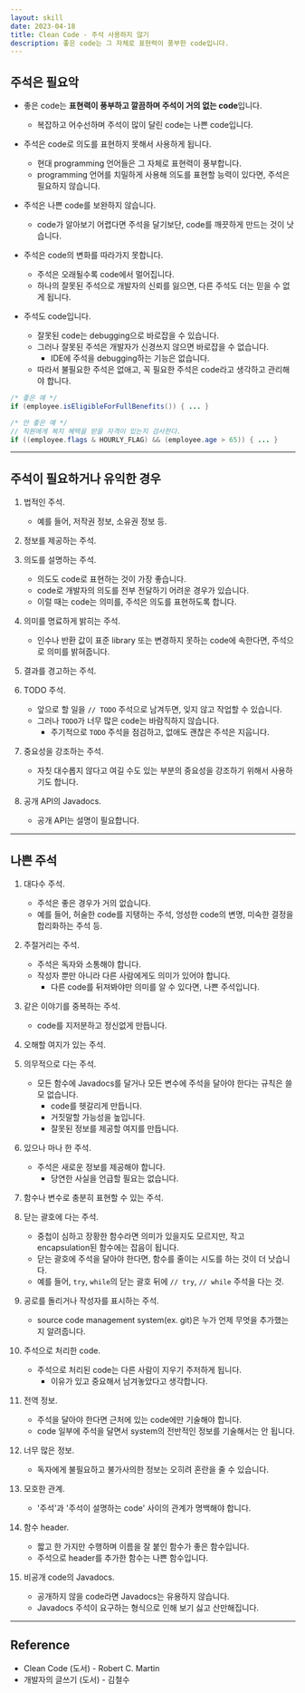 ```yaml
---
layout: skill
date: 2023-04-18
title: Clean Code - 주석 사용하지 않기
description: 좋은 code는 그 자체로 표현력이 풍부한 code입니다.
---
```



## 주석은 필요악

- 좋은 code는 **표현력이 풍부하고 깔끔하며 주석이 거의 없는 code**입니다.
    - 복잡하고 어수선하며 주석이 많이 달린 code는 나쁜 code입니다.

- 주석은 code로 의도를 표현하지 못해서 사용하게 됩니다.
    - 현대 programming 언어들은 그 자체로 표현력이 풍부합니다.
    - programming 언어를 치밀하게 사용해 의도를 표현할 능력이 있다면, 주석은 필요하지 않습니다.

- 주석은 나쁜 code를 보완하지 않습니다.
    - code가 알아보기 어렵다면 주석을 달기보단, code를 깨끗하게 만드는 것이 낫습니다.

- 주석은 code의 변화를 따라가지 못합니다.
    - 주석은 오래될수록 code에서 멀어집니다.
    - 하나의 잘못된 주석으로 개발자의 신뢰를 잃으면, 다른 주석도 더는 믿을 수 없게 됩니다.

- 주석도 code입니다.
    - 잘못된 code는 debugging으로 바로잡을 수 있습니다.
    - 그러나 잘못된 주석은 개발자가 신경쓰지 않으면 바로잡을 수 없습니다.
        - IDE에 주석을 debugging하는 기능은 없습니다.
    - 따라서 불필요한 주석은 없애고, 꼭 필요한 주석은 code라고 생각하고 관리해야 합니다.

```java
/* 좋은 예 */
if (employee.isEligibleForFullBenefits()) { ... }

/* 안 좋은 예 */
// 직원에게 복지 혜택을 받을 자격이 있는지 검사한다.
if ((employee.flags & HOURLY_FLAG) && (employee.age > 65)) { ... }
```


---


## 주석이 필요하거나 유익한 경우

1. 법적인 주석.
    - 예를 들어, 저작권 정보, 소유권 정보 등.

2. 정보를 제공하는 주석.

3. 의도를 설명하는 주석.
    - 의도도 code로 표현하는 것이 가장 좋습니다.
    - code로 개발자의 의도를 전부 전달하기 어려운 경우가 있습니다.
    - 이럴 때는 code는 의미를, 주석은 의도를 표현하도록 합니다.

4. 의미를 명료하게 밝히는 주석.
    - 인수나 반환 값이 표준 library 또는 변경하지 못하는 code에 속한다면, 주석으로 의미를 밝혀줍니다.

5. 결과를 경고하는 주석.

6. TODO 주석.
    - 앞으로 할 일을 `// TODO` 주석으로 남겨두면, 잊지 않고 작업할 수 있습니다.
    - 그러나 `TODO`가 너무 많은 code는 바람직하지 않습니다.
        - 주기적으로 `TODO` 주석을 점검하고, 없애도 괜찮은 주석은 지웁니다.

7. 중요성을 강조하는 주석.
    - 자칫 대수롭지 않다고 여길 수도 있는 부분의 중요성을 강조하기 위해서 사용하기도 합니다.

8. 공개 API의 Javadocs.
    - 공개 API는 설명이 필요합니다.


---


## 나쁜 주석

1. 대다수 주석.
    - 주석은 좋은 경우가 거의 없습니다.
    - 예를 들어, 허술한 code를 지탱하는 주석, 엉성한 code의 변명, 미숙한 결정을 합리화하는 주석 등.

2. 주절거리는 주석.
    - 주석은 독자와 소통해야 합니다.
    - 작성자 뿐만 아니라 다른 사람에게도 의미가 있어야 합니다.
        - 다른 code를 뒤져봐야만 의미를 알 수 있다면, 나쁜 주석입니다.

3. 같은 이야기를 중복하는 주석.
    - code를 지저분하고 정신없게 만듭니다.

4. 오해할 여지가 있는 주석.

5. 의무적으로 다는 주석.
    - 모든 함수에 Javadocs를 달거나 모든 변수에 주석을 달아야 한다는 규칙은 쓸모 없습니다.
        - code를 헷갈리게 만듭니다.
        - 거짓말할 가능성을 높입니다.
        - 잘못된 정보를 제공할 여지를 만듭니다.

6. 있으나 마나 한 주석.
    - 주석은 새로운 정보를 제공해야 합니다.
        - 당연한 사실을 언급할 필요는 없습니다.

7. 함수나 변수로 충분히 표현할 수 있는 주석.

8. 닫는 괄호에 다는 주석.
    - 중첩이 심하고 장황한 함수라면 의미가 있을지도 모르지만, 작고 encapsulation된 함수에는 잡음이 됩니다.
    - 닫는 괄호에 주석을 달아야 한다면, 함수를 줄이는 시도를 하는 것이 더 낫습니다.
    - 예를 들어, `try`, `while`의 닫는 괄호 뒤에 `// try`, `// while` 주석을 다는 것.

9. 공로를 돌리거나 작성자를 표시하는 주석.
    - source code management system(ex. git)은 누가 언제 무엇을 추가했는지 알려줍니다.

10. 주석으로 처리한 code.
    - 주석으로 처리된 code는 다른 사람이 지우기 주저하게 됩니다.
        - 이유가 있고 중요해서 남겨놓았다고 생각합니다.

11. 전역 정보.
    - 주석을 달아야 한다면 근처에 있는 code에만 기술해야 합니다.
    - code 일부에 주석을 달면서 system의 전반적인 정보를 기술해서는 안 됩니다.

12. 너무 많은 정보.
    - 독자에게 불필요하고 불가사의한 정보는 오히려 혼란을 줄 수 있습니다.

13. 모호한 관계.
    - '주석'과 '주석이 설명하는 code' 사이의 관계가 명백해야 합니다.

14. 함수 header.
    - 짧고 한 가지만 수행하며 이름을 잘 붙인 함수가 좋은 함수입니다.
    - 주석으로 header를 추가한 함수는 나쁜 함수입니다.

15. 비공개 code의 Javadocs.
    - 공개하지 않을 code라면 Javadocs는 유용하지 않습니다.
    - Javadocs 주석이 요구하는 형식으로 인해 보기 싫고 산만해집니다.


---


## Reference

- Clean Code (도서) - Robert C. Martin
- 개발자의 글쓰기 (도서) - 김철수
